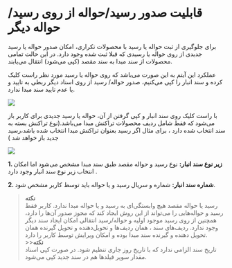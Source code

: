 # قابلیت صدور رسید/حواله از روی رسید/حواله دیگر 

برای جلوگیری از ثبت حواله یا رسید با محصولات تکراری، امکان صدور حواله یا رسید جدیدی از روی حواله یا رسیدی که قبلا ثبت شده وجود دارد. در این حالت تمامی محصولات از سند مبدا به سند مقصد (کپی می‌شود) انتقال می‌یابند.

عملکرد این آیتم به این صورت می‌باشد که روی حواله یا رسید مورد نظر راست کلیک کرده و سند انبار را کپی می‌کنیم، صدور حواله/ رسید از روی اسناد دیگر ربطی به تایید و یا عدم تایید سند مبدا ندارد.

![](copy.png)

 با راست کلیک روی سند انبار و کپی گرفتن از آن، حواله یا رسید جدیدی  برای کاربر باز می‌شود که فقط شامل ردیف محصولات تراکنش مبدا می‌باشد.(نوع تراکنش بسته به سند انتخاب شده دارد ، برای مثال اگر رسید بعنوان تراکنش مبدا انتخاب شده باشد،رسید جدید باز خواهد شد )
 
 ![](copy1.png)
 
 **1. زیر نوع سند انبار:** نوع رسید و حواله مقصد طبق سند مبدا مشخص می‌شود اما امکان انتخاب زیر نوع سند انبار وجود دارد .
 
 **2. شماره سند انبار:**  شماره و سریال رسید و یا حواله باید توسط کاربر مشخص شود.
 
>**نکته**<br>
رسید یا حواله مقصد هیچ وابستگی‌ای به رسید و یا حواله مبدا ندارد. کاربر فقط رسید و حواله‌هایی را می‌تواند از این روش ایجاد کند که مجوز صدور آن‌ها را دارد، همچنین از روی رسید موجود اولیه و حواله/رسید انتقالی امکان ایجاد سند دیگر وجود ندارد.
  >  ردیف‌های سند ، همان ردیف‌ها و  تحویل‌دهنده و تحویل گیرنده همان تحویل دهنده و گیرنده سند مبدا بوده و امکان ویرایش توسط کاربر را دارد.<br>
    >>**نکته**<br>
 تاریخ سند الزامی ندارد که با تاریخ روز جاری تنظیم شود.
در صورت کپی اسناد مقدار سوپر فیلدها هم در سند جدید کپی می‌شود.



